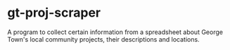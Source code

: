 # gt-proj-scraper
A program to collect certain information from a spreadsheet about George Town's local community projects, their descriptions and locations.
